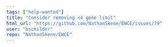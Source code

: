 ```yaml
---
tags: ["help-wanted"]
title: "Consider removing <4 gene limit"
html_url: "https://github.com/NathanSkene/EWCE/issues/79"
user: "bschilder"
repo: "NathanSkene/EWCE"
---
```


